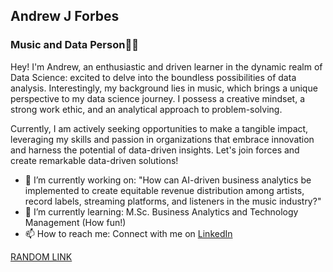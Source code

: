 ## Andrew J Forbes
### Music and Data Person🤖🎺

Hey! I'm Andrew, an enthusiastic and driven learner in the dynamic realm of Data Science: excited to delve into the boundless possibilities of data analysis. Interestingly, my background lies in music, which brings a unique perspective to my data science journey. I possess a creative mindset, a strong work ethic, and an analytical approach to problem-solving. 

Currently, I am actively seeking opportunities to make a tangible impact, leveraging my skills and passion in organizations that embrace innovation and harness the potential of data-driven insights. Let's join forces and create remarkable data-driven solutions!

- 🔭 I’m currently working on:  "How can AI-driven business analytics be implemented to create equitable revenue distribution among artists, record labels, streaming platforms, and listeners in the music industry?"
- 🌱 I’m currently learning: M.Sc. Business Analytics and Technology Management (How fun!)
- 📫 How to reach me: Connect with me on [LinkedIn](https://www.linkedin.com/in/aforbesj/)

[RANDOM LINK](https://www.canva.com/design/DAGYw6SeQJU/O8mAAZ4F1nr5EszXAX-juQ/view?utm_content=DAGYw6SeQJU&utm_campaign=designshare&utm_medium=link2&utm_source=uniquelinks&utlId=ha8ebd567cf)

<!--
**aforbesj/aforbesj** is a ✨ _special_ ✨ repository because its `README.md` (this file) appears on your GitHub profile.

Here are some ideas to get you started:

- 🔭 I’m currently working on ...
- 🌱 I’m currently learning ...
- 👯 I’m looking to collaborate on ...
- 🤔 I’m looking for help with ...
- 💬 Ask me about ...
- 📫 How to reach me: ...
- 😄 Pronouns: ...
- ⚡ Fun fact: ...
-->
